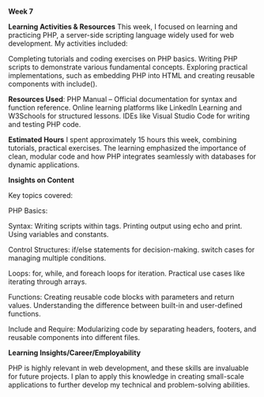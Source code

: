 **Week 7**

**Learning Activities & Resources** 
This week, I focused on learning and practicing PHP, a server-side scripting language widely used for web development. My activities included:

Completing tutorials and coding exercises on PHP basics.
Writing PHP scripts to demonstrate various fundamental concepts.
Exploring practical implementations, such as embedding PHP into HTML and creating reusable components with include().

**Resources Used**: 
PHP Manual – Official documentation for syntax and function reference.
Online learning platforms like LinkedIn Learning and W3Schools for structured lessons.
IDEs like Visual Studio Code for writing and testing PHP code.

**Estimated Hours**
I spent approximately 15 hours this week, combining tutorials, practical exercises. The learning emphasized the importance of clean, modular code and how PHP integrates seamlessly with databases for dynamic applications.

**Insights on Content**

Key topics covered:

PHP Basics:

Syntax:
 Writing scripts within <?php ?> tags.
Printing output using echo and print.
Using variables and constants.

Control Structures:
if/else statements for decision-making.
switch cases for managing multiple conditions.

Loops:
for, while, and foreach loops for iteration.
Practical use cases like iterating through arrays.

Functions:
Creating reusable code blocks with parameters and return values.
Understanding the difference between built-in and user-defined functions.

Include and Require:
Modularizing code by separating headers, footers, and reusable components into different files.

**Learning Insights/Career/Employability** 

PHP is highly relevant in web development, and these skills are invaluable for future projects. I plan to apply this knowledge in creating small-scale applications to further develop my technical and problem-solving abilities.

